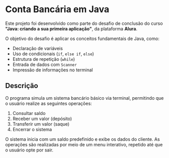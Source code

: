 # Conta Bancária em Java

Este projeto foi desenvolvido como parte do desafio de conclusão do curso **"Java: criando a sua primeira aplicação"**, da plataforma **Alura**.

O objetivo do desafio é aplicar os conceitos fundamentais de Java, como:

- Declaração de variáveis
- Uso de condicionais (`if`, `else if`, `else`)
- Estrutura de repetição (`while`)
- Entrada de dados com `Scanner`
- Impressão de informações no terminal

## Descrição

O programa simula um sistema bancário básico via terminal, permitindo que o usuário realize as seguintes operações:

1. Consultar saldo
2. Receber um valor (depósito)
3. Transferir um valor (saque)
4. Encerrar o sistema

O sistema inicia com um saldo predefinido e exibe os dados do cliente. As operações são realizadas por meio de um menu interativo, repetido até que o usuário opte por sair.

